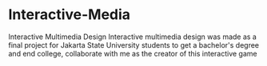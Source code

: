 # Interactive-Media
Interactive Multimedia Design
Interactive multimedia design was made as a final project for Jakarta State University students to get a bachelor's degree and end college, collaborate with me as the creator of this interactive game
